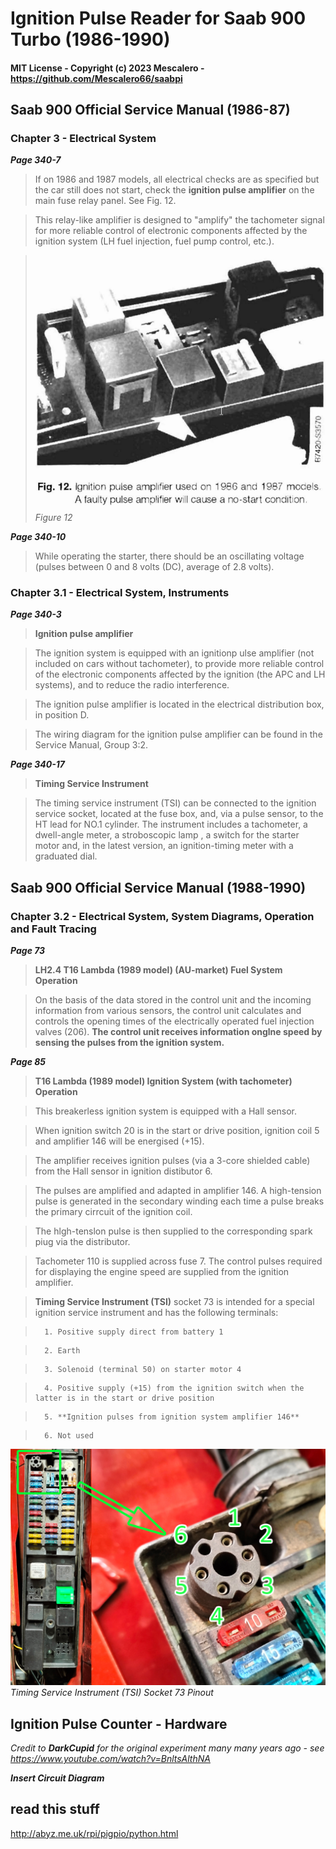 # Ignition Pulse Reader for Saab 900 Turbo (1986-1990)

#### MIT License - Copyright (c) 2023 Mescalero - <https://github.com/Mescalero66/saabpi>

## Saab 900 Official Service Manual (1986-87)
### Chapter 3 - Electrical System

**_Page 340-7_**
> If on 1986 and 1987 models, all electrical checks are as specified but the car still does not start, check the **ignition pulse amplifier** on the main fuse relay panel. See Fig. 12. 

> This relay-like amplifier is designed to "amplify" the tachometer signal for more reliable control of electronic components affected by the ignition system (LH fuel injection, fuel pump control, etc.).

>![Fig12](https://github.com/Mescalero66/saabpi/blob/main/hw_drivers/ignitionpulsecounter/refdocs/saab900_ch3-pg340.7-fig12.png?raw=true)
>_Figure 12_


**_Page 340-10_**
> While operating the starter, there should be an oscillating voltage (pulses between 0 and 8 volts (DC), average of 2.8 volts).


### Chapter 3.1 - Electrical System, Instruments

**_Page 340-3_**

>**Ignition pulse amplifier**

>The ignition system is equipped with an ignitionp ulse amplifier (not included on cars without tachometer), to provide more reliable control of the electronic components affected by the ignition (the APC and LH systems), and to reduce the radio interference.

> The ignition pulse amplifier is located in the electrical distribution box, in position D.

> The wiring diagram for the ignition pulse amplifier can be found in the Service Manual, Group 3:2.

**_Page 340-17_**

>**Timing Service Instrument**

>The timing service instrument (TSI) can be connected to the ignition service socket, located at the fuse box, and, via a pulse sensor, to the HT lead for NO.1 cylinder. The instrument includes a tachometer, a dwell-angle meter, a stroboscopic lamp , a switch for the starter motor and, in the latest version, an ignition-timing meter with a graduated dial.

## Saab 900 Official Service Manual (1988-1990)

### Chapter 3.2 - Electrical System, System Diagrams, Operation and Fault Tracing

**_Page 73_**

>**LH2.4 T16 Lambda (1989 model) (AU-market) Fuel System Operation**

>On the basis of the data stored in the control unit and the incoming information from various sensors, the control unit calculates and controls the opening times of the electrically operated fuel injection valves (206). **The control unit receives information onglne speed by sensing the pulses from the ignition system.**

**_Page 85_**

>**T16 Lambda (1989 model) Ignition System (with tachometer) Operation**

>This breakerless ignition system is equipped with a Hall sensor.

>When ignition switch 20 is in the start or drive position, ignition coil 5 and amplifier 146 will be energised (+15).

>The amplifier receives ignition pulses (via a 3-core shielded cable) from the Hall sensor in ignition distibutor 6.

>The pulses are amplified and adapted in amplifier 146. A high-tension pulse is generated in the secondary winding each time a pulse breaks the primary cirrcuit of the ignition coil.

>The hlgh-tenslon pulse is then supplied to the corresponding spark piug via the distributor.

>Tachometer 110 is supplied across fuse 7. The control pulses required for displaying the engine speed are supplied from the ignition amplifier.

>**Timing Service Instrument (TSI)** socket 73 is intended for a special ignition service instrument and has the following terminals:

>       1. Positive supply direct from battery 1

>       2. Earth

>       3. Solenoid (terminal 50) on starter motor 4

>       4. Positive supply (+15) from the ignition switch when the latter is in the start or drive position

>       5. **Ignition pulses from ignition system amplifier 146**

>       6. Not used

![TSIpinout](https://github.com/Mescalero66/saabpi/blob/main/hw_drivers/ignitionpulsecounter/refdocs/saab900_TSIsocket73_pinout.jpg?raw=true)
_Timing Service Instrument (TSI) Socket 73 Pinout_


## Ignition Pulse Counter - Hardware
_Credit to **DarkCupid** for the original experiment many many years ago - see <https://www.youtube.com/watch?v=BnltsAlthNA>_

_**Insert Circuit Diagram**_


## read this stuff

<http://abyz.me.uk/rpi/pigpio/python.html>
